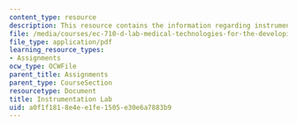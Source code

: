 ```yaml
---
content_type: resource
description: This resource contains the information regarding instrumentation lab.
file: /media/courses/ec-710-d-lab-medical-technologies-for-the-developing-world-spring-2010/a0f1f1818e4ee1fe1505e30e6a7883b9_MITEC_710S10_instrumn_lab.pdf
file_type: application/pdf
learning_resource_types:
- Assignments
ocw_type: OCWFile
parent_title: Assignments
parent_type: CourseSection
resourcetype: Document
title: Instrumentation Lab
uid: a0f1f181-8e4e-e1fe-1505-e30e6a7883b9
---
```

